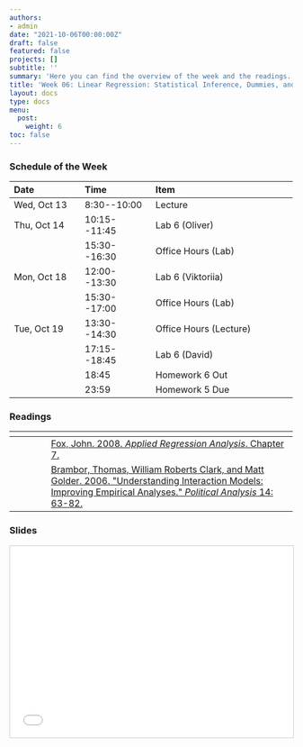 ```yaml
---
authors:
- admin
date: "2021-10-06T00:00:00Z"
draft: false
featured: false
projects: []
subtitle: ''
summary: 'Here you can find the overview of the week and the readings. This week is all about categorical variables and heterogeneous effects. '
title: 'Week 06: Linear Regression: Statistical Inference, Dummies, and Interactions'
layout: docs
type: docs
menu:
  post:
    weight: 6
toc: false
---
```



### Schedule of the Week 


| <div style="width:110px;text-align:left">Date</div> | <div style="width:110px;text-align:left">Time</div> | <div style="width:240px;text-align:left">Item</div> | <div style="width:110px;text-align:left">Room</div> |<div style="width:110px;text-align:center">Material</div> |
|:------------|:-------------|:-------------------|:------------|:----:|
| Wed, Oct 13  | 8:30--10:00   | Lecture                         | A5,6 B 144  | [<i class="far fa-file-pdf fa-lg"></i>](QM_lecture06_handout.pdf)  |
| Thu, Oct 14  | 10:15--11:45 | Lab 6 (Oliver)                  | A5,6 C-108 |    [<i class="fab fa-github fa-lg"></i>](https://github.com/uni-mannheim-qm-2021/week06_ols_dummy_interaction) [<i class="fas fa-external-link-alt fa-lg"></i>](lab/)          |
|             | 15:30--16:30 | Office Hours (Lab)           | [Online](https://uni-mannheim.zoom.us/j/62493789522?pwd=M0EwaWg4Mm5xbWtTRHVLOUdteXFjdz09) |  
| Mon, Oct 18 | 12:00--13:30 | Lab 6 (Viktoriia)           | A5,6 C-108 |        [<i class="fab fa-github fa-lg"></i>](https://github.com/uni-mannheim-qm-2021/week06_ols_dummy_interaction) [<i class="fas fa-external-link-alt fa-lg"></i>](lab/)       |
|             | 15:30--17:00 | Office Hours (Lab)           | [Online](https://uni-mannheim.zoom.us/j/62493789522?pwd=M0EwaWg4Mm5xbWtTRHVLOUdteXFjdz09) |  
| Tue, Oct 19  | 13:30--14:30 | Office Hours (Lecture)                  | [Online](https://uni-mannheim.zoom.us/j/68595945348?pwd=TWtzOGdORXhMV1Q5YUZTUWVrejdwZz09) |             |
|  | 17:15--18:45 | Lab 6 (David)                  | Online |       [<i class="fab fa-github fa-lg"></i>](https://github.com/uni-mannheim-qm-2021/week06_ols_dummy_interaction)  [<i class="fas fa-external-link-alt fa-lg"></i>](lab/)         |
|   | 18:45 | Homework 6 Out                 | via Github |     [<i class="fab fa-github fa-lg"></i>](https://github.com/uni-mannheim-qm-2021?q=hw06)        |
|   | 23:59 | Homework 5 Due                 | via Github |         [<i class="fab fa-github fa-lg"></i>](https://github.com/uni-mannheim-qm-2021?q=hw05)  |



### Readings

| <div style="width:50px"></div>  | <div style="width:420px"></div>  |  <div style="width:200px"></div> |
|:---:|:---|:---:|
| <i class="fas fa-book-open"></i> | [Fox, John. 2008. *Applied Regression Analysis*. Chapter 7.](https://ilias.uni-mannheim.de/goto.php?target=file_1172094_download&client_id=ILIAS) | **Required** |
| <i class="fas fa-book-open"></i> | [Brambor, Thomas, William Roberts Clark, and Matt Golder. 2006. "Understanding Interaction Models: Improving Empirical Analyses." *Political Analysis* 14: 63-82.](https://ilias.uni-mannheim.de/goto.php?target=file_1172093_download&client_id=ILIAS) | **Required** |


### Slides

<iframe src="QM_lecture06_handout.pdf#toolbar=0" frameborder="0" marginwidth="0" marginheight="0" scrolling="no"  style="border:1px solid #CCC; border-width:1px; margin-bottom:5px; max-width: 100%;" allowfullscreen width="604.8" height="339.84">
